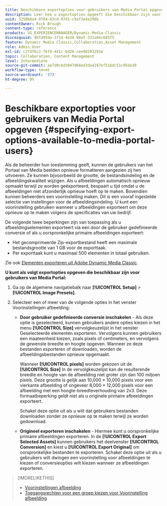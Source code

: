```yaml
---
title: Beschikbare exportopties voor gebruikers van Media Portal opgeven
description: Leer hoe u exportopties opgeeft die beschikbaar zijn voor gebruikers van Media Portal in Adobe Dynamic Media Classic.
uuid: 5258b8a4-0704-43cd-97d1-c9af2e4e298b
contentOwner: Rick Brough
content-type: reference
products: SG_EXPERIENCEMANAGER/Dynamic-Media-Classic
discoiquuid: 9bfd95da-3714-4e38-98af-331a04c685f5
feature: Dynamic Media Classic,Collaboration,Asset Management
role: Admin,User
exl-id: c27df6c2-76f4-441c-bd26-cee98203291e
topic: Collaboration, Content Management
level: Intermediate
source-git-commit: ae7d0c6d3047d68ed3da4187ef516dc51c95de30
workflow-type: tm+mt
source-wordcount: '373'
ht-degree: 0%

---
```


# Beschikbare exportopties voor gebruikers van Media Portal opgeven {#specifying-export-options-available-to-media-portal-users}

Als de beheerder hun toestemming geeft, kunnen de gebruikers van het Portaal van Media beelden opnieuw formatteren aangezien zij hen uitvoeren. Ze kunnen bijvoorbeeld de grootte, de bestandsindeling en de afbeeldingskwaliteit wijzigen. Als u afbeeldingen automatisch opnieuw opmaakt terwijl ze worden geëxporteerd, bespaart u tijd omdat u de afbeeldingen niet afzonderlijk opnieuw hoeft op te maken. Bovendien kunnen beheerders een voorinstelling maken. Dit is een vooraf ingestelde selectie van instellingen voor de afbeeldingsindeling. U kunt een voorinstelling gebruiken wanneer u afbeeldingen exporteert om deze opnieuw op te maken volgens de specificaties van uw bedrijf.

De volgende twee beperkingen zijn van toepassing als u afbeeldingselementen exporteert via een door de gebruiker gedefinieerde conversie of als u oorspronkelijke primaire afbeeldingen exporteert:

* Het gecomprimeerde Zip-exportbestand heeft een maximale bestandsgrootte van 1 GB voor de exporttaak.
* Per exporttaak kunt u maximaal 500 elementen in totaal gebruiken.

Zie ook [Elementen exporteren uit Adobe Dynamic Media Classic](exporting-assets-from-dmc.md#exporting-assets-from_dmc).

**U kunt als volgt exportopties opgeven die beschikbaar zijn voor gebruikers van Media Portal:**

1. Ga op de algemene navigatiebalk naar **[!UICONTROL Setup]** > **[!UICONTROL Image Presets]**.
1. Selecteer een of meer van de volgende opties in het venster Voorinstellingen afbeelding:

   * **Door gebruiker gedefinieerde conversie inschakelen** - Als deze optie is geselecteerd, kunnen gebruikers andere opties kiezen in het menu **[!UICONTROL Size]** vervolgkeuzelijst in het venster Geselecteerde elementen exporteren. Vervolgens kunnen gebruikers een maateenheid kiezen, zoals pixels of centimeters, en vervolgens de gewenste breedte en hoogte opgeven. Wanneer ze deze bestanden exporteren of downloaden, worden de afbeeldingsbestanden opnieuw opgemaakt.

     Wanneer **[!UICONTROL pixels]** worden gekozen uit de **[!UICONTROL Size]** In de vervolgkeuzelijst kan de resulterende breedte en hoogte van de afbeelding niet groter zijn dan 100 miljoen pixels. Deze grootte is gelijk aan 10,000 × 10,000 pixels voor een vierkante afbeelding of ongeveer 8,000 × 12,000 pixels voor een afbeelding met een hoogte-breedteverhouding van 2x3. Deze formaatbeperking geldt niet als u originele primaire afbeeldingen exporteert.

     Schakel deze optie uit als u wilt dat gebruikers bestanden downloaden zonder ze opnieuw op te maken terwijl ze worden gedownload.

   * **Origineel exporteren inschakelen** - Hiermee kunt u oorspronkelijke primaire afbeeldingen exporteren. In de **[!UICONTROL Export Selected Assets]** kunnen gebruikers het deelvenster **[!UICONTROL Conversion]** en kiest u **[!UICONTROL Export Original]** om oorspronkelijke bestanden te exporteren. Schakel deze optie uit als u gebruikers wilt dwingen een voorinstelling voor afbeeldingen te kiezen of conversieopties wilt kiezen wanneer ze afbeeldingen exporteren.

>[!MORELIKETHIS]
>
>* [Voorinstellingen afbeelding](application-setup.md#image_presets)
>* [Toegangsrechten voor een groep kiezen voor Voorinstelling afbeelding](creating-media-portal-groups.md#choosing_image_preset_access_permissions_for_a_group)

